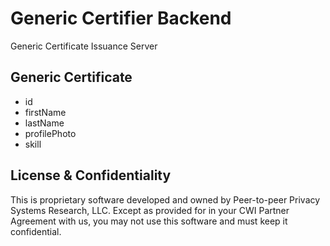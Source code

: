 # Generic Certifier Backend

Generic Certificate Issuance Server

## Generic Certificate

- id
- firstName
- lastName
- profilePhoto
- skill

## License & Confidentiality

This is proprietary software developed and owned by Peer-to-peer Privacy Systems Research, LLC.
Except as provided for in your CWI Partner Agreement with us, you may not use this software and
must keep it confidential.

